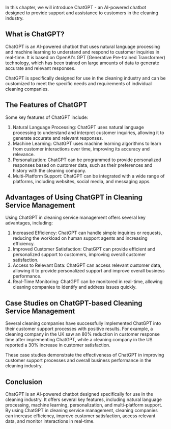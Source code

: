 

In this chapter, we will introduce ChatGPT - an AI-powered chatbot designed to provide support and assistance to customers in the cleaning industry.

What is ChatGPT?
----------------

ChatGPT is an AI-powered chatbot that uses natural language processing and machine learning to understand and respond to customer inquiries in real-time. It is based on OpenAI's GPT (Generative Pre-trained Transformer) technology, which has been trained on large amounts of data to generate accurate and relevant responses.

ChatGPT is specifically designed for use in the cleaning industry and can be customized to meet the specific needs and requirements of individual cleaning companies.

The Features of ChatGPT
-----------------------

Some key features of ChatGPT include:

1. Natural Language Processing: ChatGPT uses natural language processing to understand and interpret customer inquiries, allowing it to generate accurate and relevant responses.
2. Machine Learning: ChatGPT uses machine learning algorithms to learn from customer interactions over time, improving its accuracy and relevance.
3. Personalization: ChatGPT can be programmed to provide personalized responses based on customer data, such as their preferences and history with the cleaning company.
4. Multi-Platform Support: ChatGPT can be integrated with a wide range of platforms, including websites, social media, and messaging apps.

Advantages of Using ChatGPT in Cleaning Service Management
----------------------------------------------------------

Using ChatGPT in cleaning service management offers several key advantages, including:

1. Increased Efficiency: ChatGPT can handle simple inquiries or requests, reducing the workload on human support agents and increasing efficiency.
2. Improved Customer Satisfaction: ChatGPT can provide efficient and personalized support to customers, improving overall customer satisfaction.
3. Access to Relevant Data: ChatGPT can access relevant customer data, allowing it to provide personalized support and improve overall business performance.
4. Real-Time Monitoring: ChatGPT can be monitored in real-time, allowing cleaning companies to identify and address issues quickly.

Case Studies on ChatGPT-based Cleaning Service Management
---------------------------------------------------------

Several cleaning companies have successfully implemented ChatGPT into their customer support processes with positive results. For example, a cleaning company in the UK saw an 80% reduction in customer response time after implementing ChatGPT, while a cleaning company in the US reported a 30% increase in customer satisfaction.

These case studies demonstrate the effectiveness of ChatGPT in improving customer support processes and overall business performance in the cleaning industry.

Conclusion
----------

ChatGPT is an AI-powered chatbot designed specifically for use in the cleaning industry. It offers several key features, including natural language processing, machine learning, personalization, and multi-platform support. By using ChatGPT in cleaning service management, cleaning companies can increase efficiency, improve customer satisfaction, access relevant data, and monitor interactions in real-time.
